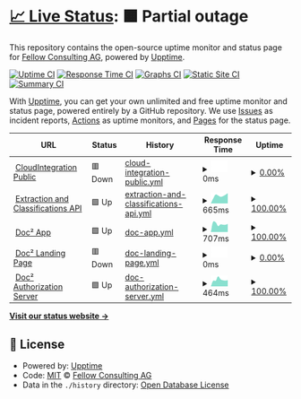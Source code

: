 # [📈 Live Status](https://demo.upptime.js.org): <!--live status--> **🟧 Partial outage**

This repository contains the open-source uptime monitor and status page for [Fellow Consulting AG](http://www.fellow-consulting.de), powered by [Upptime](https://github.com/upptime/upptime).

[![Uptime CI](https://github.com/Fellow-Consulting-AG/upptime/workflows/Uptime%20CI/badge.svg)](https://github.com/Fellow-Consulting-AG/upptime/actions?query=workflow%3A%22Uptime+CI%22)
[![Response Time CI](https://github.com/Fellow-Consulting-AG/upptime/workflows/Response%20Time%20CI/badge.svg)](https://github.com/Fellow-Consulting-AG/upptime/actions?query=workflow%3A%22Response+Time+CI%22)
[![Graphs CI](https://github.com/Fellow-Consulting-AG/upptime/workflows/Graphs%20CI/badge.svg)](https://github.com/Fellow-Consulting-AG/upptime/actions?query=workflow%3A%22Graphs+CI%22)
[![Static Site CI](https://github.com/Fellow-Consulting-AG/upptime/workflows/Static%20Site%20CI/badge.svg)](https://github.com/Fellow-Consulting-AG/upptime/actions?query=workflow%3A%22Static+Site+CI%22)
[![Summary CI](https://github.com/Fellow-Consulting-AG/upptime/workflows/Summary%20CI/badge.svg)](https://github.com/Fellow-Consulting-AG/upptime/actions?query=workflow%3A%22Summary+CI%22)

With [Upptime](https://upptime.js.org), you can get your own unlimited and free uptime monitor and status page, powered entirely by a GitHub repository. We use [Issues](https://github.com/Fellow-Consulting-AG/upptime/issues) as incident reports, [Actions](https://github.com/Fellow-Consulting-AG/upptime/actions) as uptime monitors, and [Pages](https://demo.upptime.js.org) for the status page.

<!--start: status pages-->
<!-- This summary is generated by Upptime (https://github.com/upptime/upptime) -->
<!-- Do not edit this manually, your changes will be overwritten -->
<!-- prettier-ignore -->
| URL | Status | History | Response Time | Uptime |
| --- | ------ | ------- | ------------- | ------ |
| <img alt="" src="https://icons.duckduckgo.com/ip3/cloudintegration.eu.ico" height="13"> [CloudIntegration Public](https://cloudintegration.eu/) | 🟥 Down | [cloud-integration-public.yml](https://github.com/Fellow-Consulting-AG/upptime/commits/HEAD/history/cloud-integration-public.yml) | <details><summary><img alt="Response time graph" src="./graphs/cloud-integration-public/response-time-week.png" height="20"> 0ms</summary><br><a href="https://status.cloudintegration.eu/history/cloud-integration-public"><img alt="Response time 726" src="https://img.shields.io/endpoint?url=https%3A%2F%2Fraw.githubusercontent.com%2FFellow-Consulting-AG%2Fupptime%2FHEAD%2Fapi%2Fcloud-integration-public%2Fresponse-time.json"></a><br><a href="https://status.cloudintegration.eu/history/cloud-integration-public"><img alt="24-hour response time 0" src="https://img.shields.io/endpoint?url=https%3A%2F%2Fraw.githubusercontent.com%2FFellow-Consulting-AG%2Fupptime%2FHEAD%2Fapi%2Fcloud-integration-public%2Fresponse-time-day.json"></a><br><a href="https://status.cloudintegration.eu/history/cloud-integration-public"><img alt="7-day response time 0" src="https://img.shields.io/endpoint?url=https%3A%2F%2Fraw.githubusercontent.com%2FFellow-Consulting-AG%2Fupptime%2FHEAD%2Fapi%2Fcloud-integration-public%2Fresponse-time-week.json"></a><br><a href="https://status.cloudintegration.eu/history/cloud-integration-public"><img alt="30-day response time 0" src="https://img.shields.io/endpoint?url=https%3A%2F%2Fraw.githubusercontent.com%2FFellow-Consulting-AG%2Fupptime%2FHEAD%2Fapi%2Fcloud-integration-public%2Fresponse-time-month.json"></a><br><a href="https://status.cloudintegration.eu/history/cloud-integration-public"><img alt="1-year response time 0" src="https://img.shields.io/endpoint?url=https%3A%2F%2Fraw.githubusercontent.com%2FFellow-Consulting-AG%2Fupptime%2FHEAD%2Fapi%2Fcloud-integration-public%2Fresponse-time-year.json"></a></details> | <details><summary><a href="https://status.cloudintegration.eu/history/cloud-integration-public">0.00%</a></summary><a href="https://status.cloudintegration.eu/history/cloud-integration-public"><img alt="All-time uptime 61.57%" src="https://img.shields.io/endpoint?url=https%3A%2F%2Fraw.githubusercontent.com%2FFellow-Consulting-AG%2Fupptime%2FHEAD%2Fapi%2Fcloud-integration-public%2Fuptime.json"></a><br><a href="https://status.cloudintegration.eu/history/cloud-integration-public"><img alt="24-hour uptime 0.00%" src="https://img.shields.io/endpoint?url=https%3A%2F%2Fraw.githubusercontent.com%2FFellow-Consulting-AG%2Fupptime%2FHEAD%2Fapi%2Fcloud-integration-public%2Fuptime-day.json"></a><br><a href="https://status.cloudintegration.eu/history/cloud-integration-public"><img alt="7-day uptime 0.00%" src="https://img.shields.io/endpoint?url=https%3A%2F%2Fraw.githubusercontent.com%2FFellow-Consulting-AG%2Fupptime%2FHEAD%2Fapi%2Fcloud-integration-public%2Fuptime-week.json"></a><br><a href="https://status.cloudintegration.eu/history/cloud-integration-public"><img alt="30-day uptime 1.38%" src="https://img.shields.io/endpoint?url=https%3A%2F%2Fraw.githubusercontent.com%2FFellow-Consulting-AG%2Fupptime%2FHEAD%2Fapi%2Fcloud-integration-public%2Fuptime-month.json"></a><br><a href="https://status.cloudintegration.eu/history/cloud-integration-public"><img alt="1-year uptime 0.00%" src="https://img.shields.io/endpoint?url=https%3A%2F%2Fraw.githubusercontent.com%2FFellow-Consulting-AG%2Fupptime%2FHEAD%2Fapi%2Fcloud-integration-public%2Fuptime-year.json"></a></details>
| <img alt="" src="https://icons.duckduckgo.com/ip3/fellowkv2.cloudintegration.eu.ico" height="13"> [Extraction and Classifications API](https://fellowkv2.cloudintegration.eu/) | 🟩 Up | [extraction-and-classifications-api.yml](https://github.com/Fellow-Consulting-AG/upptime/commits/HEAD/history/extraction-and-classifications-api.yml) | <details><summary><img alt="Response time graph" src="./graphs/extraction-and-classifications-api/response-time-week.png" height="20"> 665ms</summary><br><a href="https://status.cloudintegration.eu/history/extraction-and-classifications-api"><img alt="Response time 469" src="https://img.shields.io/endpoint?url=https%3A%2F%2Fraw.githubusercontent.com%2FFellow-Consulting-AG%2Fupptime%2FHEAD%2Fapi%2Fextraction-and-classifications-api%2Fresponse-time.json"></a><br><a href="https://status.cloudintegration.eu/history/extraction-and-classifications-api"><img alt="24-hour response time 749" src="https://img.shields.io/endpoint?url=https%3A%2F%2Fraw.githubusercontent.com%2FFellow-Consulting-AG%2Fupptime%2FHEAD%2Fapi%2Fextraction-and-classifications-api%2Fresponse-time-day.json"></a><br><a href="https://status.cloudintegration.eu/history/extraction-and-classifications-api"><img alt="7-day response time 665" src="https://img.shields.io/endpoint?url=https%3A%2F%2Fraw.githubusercontent.com%2FFellow-Consulting-AG%2Fupptime%2FHEAD%2Fapi%2Fextraction-and-classifications-api%2Fresponse-time-week.json"></a><br><a href="https://status.cloudintegration.eu/history/extraction-and-classifications-api"><img alt="30-day response time 577" src="https://img.shields.io/endpoint?url=https%3A%2F%2Fraw.githubusercontent.com%2FFellow-Consulting-AG%2Fupptime%2FHEAD%2Fapi%2Fextraction-and-classifications-api%2Fresponse-time-month.json"></a><br><a href="https://status.cloudintegration.eu/history/extraction-and-classifications-api"><img alt="1-year response time 469" src="https://img.shields.io/endpoint?url=https%3A%2F%2Fraw.githubusercontent.com%2FFellow-Consulting-AG%2Fupptime%2FHEAD%2Fapi%2Fextraction-and-classifications-api%2Fresponse-time-year.json"></a></details> | <details><summary><a href="https://status.cloudintegration.eu/history/extraction-and-classifications-api">100.00%</a></summary><a href="https://status.cloudintegration.eu/history/extraction-and-classifications-api"><img alt="All-time uptime 99.94%" src="https://img.shields.io/endpoint?url=https%3A%2F%2Fraw.githubusercontent.com%2FFellow-Consulting-AG%2Fupptime%2FHEAD%2Fapi%2Fextraction-and-classifications-api%2Fuptime.json"></a><br><a href="https://status.cloudintegration.eu/history/extraction-and-classifications-api"><img alt="24-hour uptime 100.00%" src="https://img.shields.io/endpoint?url=https%3A%2F%2Fraw.githubusercontent.com%2FFellow-Consulting-AG%2Fupptime%2FHEAD%2Fapi%2Fextraction-and-classifications-api%2Fuptime-day.json"></a><br><a href="https://status.cloudintegration.eu/history/extraction-and-classifications-api"><img alt="7-day uptime 100.00%" src="https://img.shields.io/endpoint?url=https%3A%2F%2Fraw.githubusercontent.com%2FFellow-Consulting-AG%2Fupptime%2FHEAD%2Fapi%2Fextraction-and-classifications-api%2Fuptime-week.json"></a><br><a href="https://status.cloudintegration.eu/history/extraction-and-classifications-api"><img alt="30-day uptime 100.00%" src="https://img.shields.io/endpoint?url=https%3A%2F%2Fraw.githubusercontent.com%2FFellow-Consulting-AG%2Fupptime%2FHEAD%2Fapi%2Fextraction-and-classifications-api%2Fuptime-month.json"></a><br><a href="https://status.cloudintegration.eu/history/extraction-and-classifications-api"><img alt="1-year uptime 99.92%" src="https://img.shields.io/endpoint?url=https%3A%2F%2Fraw.githubusercontent.com%2FFellow-Consulting-AG%2Fupptime%2FHEAD%2Fapi%2Fextraction-and-classifications-api%2Fuptime-year.json"></a></details>
| <img alt="" src="https://icons.duckduckgo.com/ip3/doc2app.cloudintegration.eu.ico" height="13"> [Doc² App](https://doc2app.cloudintegration.eu/) | 🟩 Up | [doc-app.yml](https://github.com/Fellow-Consulting-AG/upptime/commits/HEAD/history/doc-app.yml) | <details><summary><img alt="Response time graph" src="./graphs/doc-app/response-time-week.png" height="20"> 707ms</summary><br><a href="https://status.cloudintegration.eu/history/doc-app"><img alt="Response time 632" src="https://img.shields.io/endpoint?url=https%3A%2F%2Fraw.githubusercontent.com%2FFellow-Consulting-AG%2Fupptime%2FHEAD%2Fapi%2Fdoc-app%2Fresponse-time.json"></a><br><a href="https://status.cloudintegration.eu/history/doc-app"><img alt="24-hour response time 961" src="https://img.shields.io/endpoint?url=https%3A%2F%2Fraw.githubusercontent.com%2FFellow-Consulting-AG%2Fupptime%2FHEAD%2Fapi%2Fdoc-app%2Fresponse-time-day.json"></a><br><a href="https://status.cloudintegration.eu/history/doc-app"><img alt="7-day response time 707" src="https://img.shields.io/endpoint?url=https%3A%2F%2Fraw.githubusercontent.com%2FFellow-Consulting-AG%2Fupptime%2FHEAD%2Fapi%2Fdoc-app%2Fresponse-time-week.json"></a><br><a href="https://status.cloudintegration.eu/history/doc-app"><img alt="30-day response time 728" src="https://img.shields.io/endpoint?url=https%3A%2F%2Fraw.githubusercontent.com%2FFellow-Consulting-AG%2Fupptime%2FHEAD%2Fapi%2Fdoc-app%2Fresponse-time-month.json"></a><br><a href="https://status.cloudintegration.eu/history/doc-app"><img alt="1-year response time 636" src="https://img.shields.io/endpoint?url=https%3A%2F%2Fraw.githubusercontent.com%2FFellow-Consulting-AG%2Fupptime%2FHEAD%2Fapi%2Fdoc-app%2Fresponse-time-year.json"></a></details> | <details><summary><a href="https://status.cloudintegration.eu/history/doc-app">100.00%</a></summary><a href="https://status.cloudintegration.eu/history/doc-app"><img alt="All-time uptime 99.97%" src="https://img.shields.io/endpoint?url=https%3A%2F%2Fraw.githubusercontent.com%2FFellow-Consulting-AG%2Fupptime%2FHEAD%2Fapi%2Fdoc-app%2Fuptime.json"></a><br><a href="https://status.cloudintegration.eu/history/doc-app"><img alt="24-hour uptime 100.00%" src="https://img.shields.io/endpoint?url=https%3A%2F%2Fraw.githubusercontent.com%2FFellow-Consulting-AG%2Fupptime%2FHEAD%2Fapi%2Fdoc-app%2Fuptime-day.json"></a><br><a href="https://status.cloudintegration.eu/history/doc-app"><img alt="7-day uptime 100.00%" src="https://img.shields.io/endpoint?url=https%3A%2F%2Fraw.githubusercontent.com%2FFellow-Consulting-AG%2Fupptime%2FHEAD%2Fapi%2Fdoc-app%2Fuptime-week.json"></a><br><a href="https://status.cloudintegration.eu/history/doc-app"><img alt="30-day uptime 100.00%" src="https://img.shields.io/endpoint?url=https%3A%2F%2Fraw.githubusercontent.com%2FFellow-Consulting-AG%2Fupptime%2FHEAD%2Fapi%2Fdoc-app%2Fuptime-month.json"></a><br><a href="https://status.cloudintegration.eu/history/doc-app"><img alt="1-year uptime 99.95%" src="https://img.shields.io/endpoint?url=https%3A%2F%2Fraw.githubusercontent.com%2FFellow-Consulting-AG%2Fupptime%2FHEAD%2Fapi%2Fdoc-app%2Fuptime-year.json"></a></details>
| <img alt="" src="https://icons.duckduckgo.com/ip3/doc2landing.cloudintegration.eu.ico" height="13"> [Doc² Landing Page](https://doc2landing.cloudintegration.eu/) | 🟥 Down | [doc-landing-page.yml](https://github.com/Fellow-Consulting-AG/upptime/commits/HEAD/history/doc-landing-page.yml) | <details><summary><img alt="Response time graph" src="./graphs/doc-landing-page/response-time-week.png" height="20"> 0ms</summary><br><a href="https://status.cloudintegration.eu/history/doc-landing-page"><img alt="Response time 444" src="https://img.shields.io/endpoint?url=https%3A%2F%2Fraw.githubusercontent.com%2FFellow-Consulting-AG%2Fupptime%2FHEAD%2Fapi%2Fdoc-landing-page%2Fresponse-time.json"></a><br><a href="https://status.cloudintegration.eu/history/doc-landing-page"><img alt="24-hour response time 0" src="https://img.shields.io/endpoint?url=https%3A%2F%2Fraw.githubusercontent.com%2FFellow-Consulting-AG%2Fupptime%2FHEAD%2Fapi%2Fdoc-landing-page%2Fresponse-time-day.json"></a><br><a href="https://status.cloudintegration.eu/history/doc-landing-page"><img alt="7-day response time 0" src="https://img.shields.io/endpoint?url=https%3A%2F%2Fraw.githubusercontent.com%2FFellow-Consulting-AG%2Fupptime%2FHEAD%2Fapi%2Fdoc-landing-page%2Fresponse-time-week.json"></a><br><a href="https://status.cloudintegration.eu/history/doc-landing-page"><img alt="30-day response time 0" src="https://img.shields.io/endpoint?url=https%3A%2F%2Fraw.githubusercontent.com%2FFellow-Consulting-AG%2Fupptime%2FHEAD%2Fapi%2Fdoc-landing-page%2Fresponse-time-month.json"></a><br><a href="https://status.cloudintegration.eu/history/doc-landing-page"><img alt="1-year response time 0" src="https://img.shields.io/endpoint?url=https%3A%2F%2Fraw.githubusercontent.com%2FFellow-Consulting-AG%2Fupptime%2FHEAD%2Fapi%2Fdoc-landing-page%2Fresponse-time-year.json"></a></details> | <details><summary><a href="https://status.cloudintegration.eu/history/doc-landing-page">0.00%</a></summary><a href="https://status.cloudintegration.eu/history/doc-landing-page"><img alt="All-time uptime 49.45%" src="https://img.shields.io/endpoint?url=https%3A%2F%2Fraw.githubusercontent.com%2FFellow-Consulting-AG%2Fupptime%2FHEAD%2Fapi%2Fdoc-landing-page%2Fuptime.json"></a><br><a href="https://status.cloudintegration.eu/history/doc-landing-page"><img alt="24-hour uptime 0.00%" src="https://img.shields.io/endpoint?url=https%3A%2F%2Fraw.githubusercontent.com%2FFellow-Consulting-AG%2Fupptime%2FHEAD%2Fapi%2Fdoc-landing-page%2Fuptime-day.json"></a><br><a href="https://status.cloudintegration.eu/history/doc-landing-page"><img alt="7-day uptime 0.00%" src="https://img.shields.io/endpoint?url=https%3A%2F%2Fraw.githubusercontent.com%2FFellow-Consulting-AG%2Fupptime%2FHEAD%2Fapi%2Fdoc-landing-page%2Fuptime-week.json"></a><br><a href="https://status.cloudintegration.eu/history/doc-landing-page"><img alt="30-day uptime 1.38%" src="https://img.shields.io/endpoint?url=https%3A%2F%2Fraw.githubusercontent.com%2FFellow-Consulting-AG%2Fupptime%2FHEAD%2Fapi%2Fdoc-landing-page%2Fuptime-month.json"></a><br><a href="https://status.cloudintegration.eu/history/doc-landing-page"><img alt="1-year uptime 0.00%" src="https://img.shields.io/endpoint?url=https%3A%2F%2Fraw.githubusercontent.com%2FFellow-Consulting-AG%2Fupptime%2FHEAD%2Fapi%2Fdoc-landing-page%2Fuptime-year.json"></a></details>
| <img alt="" src="https://icons.duckduckgo.com/ip3/auth.cloudintegration.eu.ico" height="13"> [Doc² Authorization Server](https://auth.cloudintegration.eu/) | 🟩 Up | [doc-authorization-server.yml](https://github.com/Fellow-Consulting-AG/upptime/commits/HEAD/history/doc-authorization-server.yml) | <details><summary><img alt="Response time graph" src="./graphs/doc-authorization-server/response-time-week.png" height="20"> 464ms</summary><br><a href="https://status.cloudintegration.eu/history/doc-authorization-server"><img alt="Response time 438" src="https://img.shields.io/endpoint?url=https%3A%2F%2Fraw.githubusercontent.com%2FFellow-Consulting-AG%2Fupptime%2FHEAD%2Fapi%2Fdoc-authorization-server%2Fresponse-time.json"></a><br><a href="https://status.cloudintegration.eu/history/doc-authorization-server"><img alt="24-hour response time 393" src="https://img.shields.io/endpoint?url=https%3A%2F%2Fraw.githubusercontent.com%2FFellow-Consulting-AG%2Fupptime%2FHEAD%2Fapi%2Fdoc-authorization-server%2Fresponse-time-day.json"></a><br><a href="https://status.cloudintegration.eu/history/doc-authorization-server"><img alt="7-day response time 464" src="https://img.shields.io/endpoint?url=https%3A%2F%2Fraw.githubusercontent.com%2FFellow-Consulting-AG%2Fupptime%2FHEAD%2Fapi%2Fdoc-authorization-server%2Fresponse-time-week.json"></a><br><a href="https://status.cloudintegration.eu/history/doc-authorization-server"><img alt="30-day response time 493" src="https://img.shields.io/endpoint?url=https%3A%2F%2Fraw.githubusercontent.com%2FFellow-Consulting-AG%2Fupptime%2FHEAD%2Fapi%2Fdoc-authorization-server%2Fresponse-time-month.json"></a><br><a href="https://status.cloudintegration.eu/history/doc-authorization-server"><img alt="1-year response time 445" src="https://img.shields.io/endpoint?url=https%3A%2F%2Fraw.githubusercontent.com%2FFellow-Consulting-AG%2Fupptime%2FHEAD%2Fapi%2Fdoc-authorization-server%2Fresponse-time-year.json"></a></details> | <details><summary><a href="https://status.cloudintegration.eu/history/doc-authorization-server">100.00%</a></summary><a href="https://status.cloudintegration.eu/history/doc-authorization-server"><img alt="All-time uptime 99.98%" src="https://img.shields.io/endpoint?url=https%3A%2F%2Fraw.githubusercontent.com%2FFellow-Consulting-AG%2Fupptime%2FHEAD%2Fapi%2Fdoc-authorization-server%2Fuptime.json"></a><br><a href="https://status.cloudintegration.eu/history/doc-authorization-server"><img alt="24-hour uptime 100.00%" src="https://img.shields.io/endpoint?url=https%3A%2F%2Fraw.githubusercontent.com%2FFellow-Consulting-AG%2Fupptime%2FHEAD%2Fapi%2Fdoc-authorization-server%2Fuptime-day.json"></a><br><a href="https://status.cloudintegration.eu/history/doc-authorization-server"><img alt="7-day uptime 100.00%" src="https://img.shields.io/endpoint?url=https%3A%2F%2Fraw.githubusercontent.com%2FFellow-Consulting-AG%2Fupptime%2FHEAD%2Fapi%2Fdoc-authorization-server%2Fuptime-week.json"></a><br><a href="https://status.cloudintegration.eu/history/doc-authorization-server"><img alt="30-day uptime 100.00%" src="https://img.shields.io/endpoint?url=https%3A%2F%2Fraw.githubusercontent.com%2FFellow-Consulting-AG%2Fupptime%2FHEAD%2Fapi%2Fdoc-authorization-server%2Fuptime-month.json"></a><br><a href="https://status.cloudintegration.eu/history/doc-authorization-server"><img alt="1-year uptime 100.00%" src="https://img.shields.io/endpoint?url=https%3A%2F%2Fraw.githubusercontent.com%2FFellow-Consulting-AG%2Fupptime%2FHEAD%2Fapi%2Fdoc-authorization-server%2Fuptime-year.json"></a></details>

<!--end: status pages-->

[**Visit our status website →**](https://demo.upptime.js.org)

## 📄 License

- Powered by: [Upptime](https://github.com/upptime/upptime)
- Code: [MIT](./LICENSE) © [Fellow Consulting AG](http://www.fellow-consulting.de)
- Data in the `./history` directory: [Open Database License](https://opendatacommons.org/licenses/odbl/1-0/)
